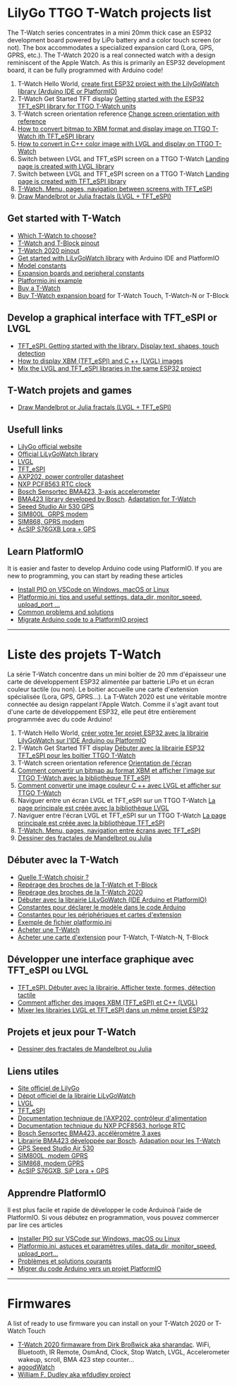 # LilyGo TTGO T-Watch projects list
The T-Watch series concentrates in a mini 20mm thick case an ESP32 development board powered by LiPo battery and a color touch screen (or not). The box accommodates a specialized expansion card (Lora, GPS, GPRS, etc.).
The T-Watch 2020 is a real connected watch with a design reminiscent of the Apple Watch. As this is primarily an ESP32 development board, it can be fully programmed with Arduino code!

1. T-Watch Hello World, [create first ESP32 project with the LilyGoWatch library (Arduino IDE or PlatformIO)](https://diyprojects.io/lilygowatch-esp32-ttgo-t-watch-get-started-ide-arduino-platformio)
2. T-Watch Get Started TFT display [Getting started with the ESP32 TFT_eSPI library for TTGO T-Watch units](https://projetsdiy.fr/ttgo-t-watch-debuter-librairie-esp32-tft_espi)
3. T-Watch screen orientation reference [Change screen orientation with reference](https://projetsdiy.fr/ttgo-t-watch-debuter-librairie-esp32-tft_espi/#changeorientation)
4. [How to convert bitmap to XBM format and display image on TTGO T-Watch ith TFT_eSPI library](https://diyprojects.io/ttgo-t-watch-display-xbm-tft_espi-lvgl-images-esp32-arduino/)
5. [ How to convert in C++ color image with LVGL and display on TTGO T-Watch](https://diyprojects.io/ttgo-t-watch-display-xbm-tft_espi-lvgl-images-esp32-arduino/)
6. Switch between LVGL and TFT_eSPI screen on a TTGO T-Watch [Landing page is created with LVGL library](https://diyprojects.io/ttgo-t-watch-mix-lvgl-tft_espi-libraries-same-esp32-project/)
7. Switch between LVGL and TFT_eSPI screen on a TTGO T-Watch [Landing page is created with TFT_eSPI library](https://diyprojects.io/ttgo-t-watch-mix-lvgl-tft_espi-libraries-same-esp32-project/)
8. [T-Watch. Menu, pages, navigation between screens with TFT_eSPI](https://diyprojects.io/ttgo-t-watch-menu-pages-navigation-between-screens-tft_espi/)
9. [Draw Mandelbrot or Julia fractals (LVGL + TFT_eSPI)](https://diyprojects.io/ttgo-t-watch-draw-mandelbrot-julia-fractals-esp32-lvgl-tft_espi/)

## Get started with T-Watch
* [Which T-Watch to choose?](https://diyprojects.io/ttgo-t-watch-esp32-which-model-choose-available-expansion-boards/)
* [T-Watch and T-Block pinout](https://diyprojects.io/t-watch-t-block-esp32-core-pcb-expansion-boards-pinout/)
* [T-Watch 2020 pinout](https://diyprojects.io/t-watch-2020-esp32-ttgo-smart-watch-pinout-specifications/)
* [Get started with LiLyGoWatch library](https://diyprojects.io/lilygowatch-esp32-ttgo-t-watch-get-started-ide-arduino-platformio/) with Arduino IDE and PlatformIO
* [Model constants](https://diyprojects.io/lilygowatch-esp32-ttgo-t-watch-get-started-ide-arduino-platformio/#constantestwatch)
* [Expansion boards and peripheral constants]("https://diyprojects.io/lilygowatch-esp32-ttgo-t-watch-get-started-ide-arduino-platformio/#constantesaccessoirescartesextension)
* [Platformio.ini example](https://diyprojects.io/lilygowatch-esp32-ttgo-t-watch-get-started-ide-arduino-platformio/#platformioinitwach)
* [Buy a T-Watch](https://diyprojects.io/esp32-lilygo-ttgo-t-watch-connected-watches-to-program-yourself/)
* [Buy T-Watch expansion board](https://diyprojects.io/esp32-lilygo-ttgo-t-watch-connected-watches-to-program-yourself/#carteextensiontwatch) for T-Watch Touch, T-Watch-N or T-Block

## Develop a graphical interface with TFT_eSPI or LVGL
* [TFT_eSPI. Getting started with the library. Display text, shapes, touch detection](https://diyprojects.io/ttgo-t-watch-get-started-esp32-tft_espi-library/)
* [How to display XBM (TFT_eSPI) and C ++ (LVGL) images](https://diyprojects.io/ttgo-t-watch-display-xbm-tft_espi-lvgl-images-esp32-arduino/)
* [Mix the LVGL and TFT_eSPI libraries in the same ESP32 project](https://diyprojects.io/ttgo-t-watch-mix-lvgl-tft_espi-libraries-same-esp32-project/)

## T-Watch projets and games
* [Draw Mandelbrot or Julia fractals (LVGL + TFT_eSPI)](https://diyprojects.io/ttgo-t-watch-draw-mandelbrot-julia-fractals-esp32-lvgl-tft_espi/)

## Usefull links
* [LilyGo official website](http://www.lilygo.cn/)
* [Official LiLyGoWatch library](https://github.com/Xinyuan-LilyGO/TTGO_TWatch_Library)
* [LVGL](https://github.com/lvgl)
* [TFT_eSPI](https://github.com/Bodmer/TFT_eSPI)
* [AXP202, power controller datasheet](http://dl.linux-sunxi.org/AXP/AXP202%20Datasheet_v1.0_en.pdf)
* [NXP PCF8563 RTC clock](https://www.nxp.com/docs/en/data-sheet/PCF8563.pdf)
* [Bosch Sensortec BMA423, 3-axis accelerometer](https://www.bosch-sensortec.com/products/motion-sensors/accelerometers/bma423.html)
* [BMA423 library developed by Bosch](https://github.com/BoschSensortec/BMA423-Sensor-API). [Adaptation for T-Watch](https://github.com/lewisxhe/BMA423_Library)
* [Seeed Studio Air 530 GPS](https://media.digikey.com/pdf/Data%20Sheets/Seeed%20Technology/109020022_Web.pdf) 
* [SIM800L, GRPS modem](https://simcom.ee/documents/SIM800/SIM800_Hardware%20Design_V1.09.pdf) 
* [SIM868, GPRS modem](https://simcom.ee/modules/gsm-gprs-gnss/sim868/) 
* [AcSIP S76GXB Lora + GPS](https://techship.com/products/acsip-s76gxb-developer-kit/) 

## Learn PlatformIO
It is easier and faster to develop Arduino code using PlatformIO. If you are new to programming, you can start by reading these articles
* [Install PIO on VSCode on Windows, macOS or Linux](https://diyprojects.io/install-ide-platformio-extension-visual-studio-code-vscode-windows-32-bit-linux/)
* [Platformio.ini, tips and useful settings. data_dir, monitor_speed, upload_port ...](https://diyprojects.io/platformio-ini-tips-and-useful-settings-data_dir-monitor_speed-upload_port/)
* [Common problems and solutions](https://diyprojects.io/develop-iot-project-arduino-platformio-problems-solutions/)
* [Migrate Arduino code to a PlatformIO project](https://diyprojects.io/migrate-project-arduino-ide-platformio-esp32-esp8266-esp01/)

_____

# Liste des projets T-Watch
La série T-Watch concentre dans un mini boîtier de 20 mm d'épaisseur une carte de développement ESP32 alimentée par batterie LiPo et un écran couleur tactile (ou non). Le boitier accueille une carte d'extension spécialisée (Lora, GPS, GPRS…). 
La T-Watch 2020 est une véritable montre connectée au design rappelant l'Apple Watch. Comme il s'agit avant tout d'une carte de développement ESP32, elle peut être entièrement programmée avec du code Arduino!

1. T-Watch Hello World, [créer votre 1er projet ESP32 avec la librairie LilyGoWatch sur l'IDE Arduino ou PlatformIO](https://projetsdiy.fr/lilygowatch-ttgo-t-watch-projet-esp32-ide-arduino-platformio/)
2. T-Watch Get Started TFT display [Débuter avec la librairie ESP32 TFT_eSPI pour les boitier TTGO T-Watch](https://projetsdiy.fr/ttgo-t-watch-debuter-librairie-esp32-tft_espi)
3. T-Watch screen orientation reference [Orientation de l'écran](https://projetsdiy.fr/ttgo-t-watch-debuter-librairie-esp32-tft_espi/#changeorientation)
4. [Comment convertir un bitmap au format XBM et afficher l'image sur TTGO T-Watch avec la bibliothèque TFT_eSPI](https://projetsdiy.fr/ttgo-t-watch-afficher-images-xbm-tft_espi-lvgl-esp32-arduino/)
5. [Comment convertir une image couleur C ++ avec LVGL et afficher sur TTGO T-Watch](https://projetsdiy.fr/ttgo-t-watch-afficher-images-xbm-tft_espi-lvgl-esp32-arduino/)
6. Naviguer entre un écran LVGL et TFT_eSPI sur un TTGO T-Watch [La page principale est créée avec la bibliothèque LVGL](https://projetsdiy.fr/ttgo-t-watch-mixer-librairies-lvgl-tft_espi-projet-esp32/)
7. Naviguer entre l'écran LVGL et TFT_eSPI sur un TTGO T-Watch [La page principale est créée avec la bibliothèque TFT_eSPI](https://projetsdiy.fr/ttgo-t-watch-mixer-librairies-lvgl-tft_espi-projet-esp32/)
8. [T-Watch. Menu, pages, navigation entre écrans avec TFT_eSPI](https://projetsdiy.fr/ttgo-t-watch-menu-pages-navigation-ecrans-tft_espi/)
9. [Dessiner des fractales de Mandelbrot ou Julia](https://projetsdiy.fr/ttgo-t-watch-projet-fractales-mandelbrot-julia-esp32/)

## Débuter avec la T-Watch 
* [Quelle T-Watch choisir ?](https://projetsdiy.fr/ttgo-t-watch-esp32-quel-modele-choisir-cartes-dextension-disponibles/)
* [Repérage des broches de la T-Watch et T-Block](https://projetsdiy.fr/t-watch-tblock-reperage-broches-core-pcb-cartes-extension/)
* [Repérage des broches de la T-Watch 2020](https://projetsdiy.fr/t-watch-2020-reperage-des-broches-et-specifications-de-la-montre-connectee-esp32-ttgo/)
* [Débuter avec la librairie LiLyGoWatch (IDE Arduino et PlatformIO)](https://projetsdiy.fr/lilygowatch-ttgo-t-watch-projet-esp32-ide-arduino-platformio/)
* [Constantes pour déclarer le modèle dans le code Arduino](https://projetsdiy.fr/lilygowatch-ttgo-t-watch-projet-esp32-ide-arduino-platformio/#constantestwatch)
* [Constantes pour les périphériques et cartes d'extension](https://projetsdiy.fr/lilygowatch-ttgo-t-watch-projet-esp32-ide-arduino-platformio/#constantesaccessoirescartesextension)
* [Exemple de fichier platformio.ini](https://projetsdiy.fr/lilygowatch-ttgo-t-watch-projet-esp32-ide-arduino-platformio/#platformioinitwatch)
* [Acheter une T-Watch](https://projetsdiy.fr/boitier-montre-connectee-esp32-lilygo-ttgo-t-watch/)
* [Acheter une carte d'extension](https://projetsdiy.fr/boitier-montre-connectee-esp32-lilygo-ttgo-t-watch/#carteextensiontwatch) pour T-Watch, T-Watch-N, T-Block

## Développer une interface graphique avec TFT_eSPI ou LVGL
* [TFT_eSPI. Débuter avec la librairie. Afficher texte, formes, détection tactile](https://projetsdiy.fr/ttgo-t-watch-debuter-librairie-esp32-tft_espi/)
* [Comment afficher des images XBM (TFT_eSPI) et C++ (LVGL)](https://projetsdiy.fr/ttgo-t-watch-afficher-images-xbm-tft_espi-lvgl-esp32-arduino/)
* [Mixer les librairies LVGL et TFT_eSPI dans un même projet ESP32](https://projetsdiy.fr/ttgo-t-watch-mixer-librairies-lvgl-tft_espi-projet-esp32/)

## Projets et jeux pour T-Watch
* [Dessiner des fractales de Mandelbrot ou Julia](https://projetsdiy.fr/ttgo-t-watch-projet-fractales-mandelbrot-julia-esp32/)

## Liens utiles
* [Site officiel de LilyGo](http://www.lilygo.cn/)
* [Dépot officiel de la librairie LiLyGoWatch](https://github.com/Xinyuan-LilyGO/TTGO_TWatch_Library)
* [LVGL](https://github.com/lvgl)
* [TFT_eSPI](https://github.com/Bodmer/TFT_eSPI)
* [Documentation technique de l'AXP202, contrôleur d'alimentation](http://dl.linux-sunxi.org/AXP/AXP202%20Datasheet_v1.0_en.pdf)
* [Documentation technique du NXP PCF8563, horloge RTC](https://www.nxp.com/docs/en/data-sheet/PCF8563.pdf)
* [Bosch Sensortec BMA423, accélèromètre 3 axes](https://www.bosch-sensortec.com/products/motion-sensors/accelerometers/bma423.html)
* [Librairie BMA423 développée par Bosch](https://github.com/BoschSensortec/BMA423-Sensor-API). [Adapation pour les T-Watch](https://github.com/lewisxhe/BMA423_Library)
* [GPS Seeed Studio Air 530](https://media.digikey.com/pdf/Data%20Sheets/Seeed%20Technology/109020022_Web.pdf) 
* [SIM800L, modem GPRS](https://simcom.ee/documents/SIM800/SIM800_Hardware%20Design_V1.09.pdf) 
* [SIM868, modem GPRS](https://simcom.ee/modules/gsm-gprs-gnss/sim868/) 
* [AcSIP S76GXB, SiP Lora + GPS](https://techship.com/products/acsip-s76gxb-developer-kit/) 

## Apprendre PlatformIO
Il est plus facile et rapide de développer le code Arduinoà l'aide de PlatformIO. Si vous débutez en programmation, vous pouvez commercer par lire ces articles
* [Installer PIO sur VSCode sur Windows, macOS ou Linux](https://projetsdiy.fr/debuter-platformio-ide-visual-studio-code-vscode-windows-linux/)
* [Platformio.ini, astuces et paramètres utiles. data_dir, monitor_speed, upload_port...](https://projetsdiy.fr/platformio-ini-astuces-parametres-connaitre/)
* [Problèmes et solutions courants](https://projetsdiy.fr/developper-platformio-problemes-solutions/)
* [Migrer du code Arduino vers un projet PlatformIO](https://projetsdiy.fr/comment-migrer-projet-esp8266-ide-arduino-platformio/)

_____

# Firmwares
A list of ready to use firmware you can install on your T-Watch 2020 or T-Watch Touch
* [T-Watch 2020 firmaware from Dirk Broßwick aka sharandac](https://github.com/sharandac/My-TTGO-Watch). WiFi, Bluetooth, IR Remote, OsmAnd, Clock, Stop Watch, LVGL, Accelerometer wakeup, scroll, BMA 423 step counter...
* [agoodWatch](https://github.com/AlexGoodyear/agoodWatch)
* [William F. Dudley aka wfdudley project](https://github.com/wfdudley/T-watch-2020) 

